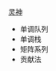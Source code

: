 
[灵神](https://leetcode.cn/problems/shortest-subarray-with-sum-at-least-k/solution/liang-zhang-tu-miao-dong-dan-diao-dui-li-9fvh/)

- 单调队列
- 单调栈
- 矩阵系列
- 贡献法
